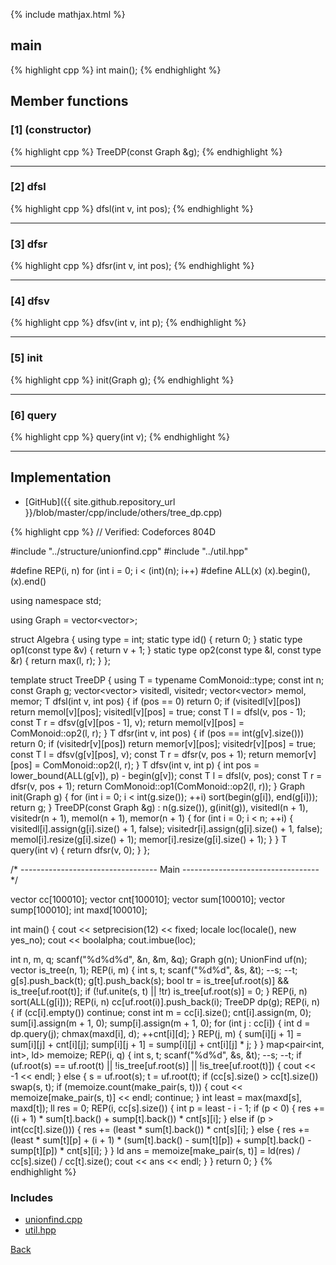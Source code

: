 {% include mathjax.html %}

## main

{% highlight cpp %}
int main();
{% endhighlight %}

## Member functions

### [1] (constructor)
{% highlight cpp %}
TreeDP(const Graph &g);
{% endhighlight %}


---------------------------------------

### [2] dfsl
{% highlight cpp %}
dfsl(int v, int pos);
{% endhighlight %}


---------------------------------------

### [3] dfsr
{% highlight cpp %}
dfsr(int v, int pos);
{% endhighlight %}


---------------------------------------

### [4] dfsv
{% highlight cpp %}
dfsv(int v, int p);
{% endhighlight %}


---------------------------------------

### [5] init
{% highlight cpp %}
init(Graph g);
{% endhighlight %}


---------------------------------------

### [6] query
{% highlight cpp %}
query(int v);
{% endhighlight %}


---------------------------------------

## Implementation

- [GitHub]({{ site.github.repository_url }}/blob/master/cpp/include/others/tree_dp.cpp)

{% highlight cpp %}
// Verified: Codeforces 804D

#include "../structure/unionfind.cpp"
#include "../util.hpp"

#define REP(i, n) for (int i = 0; i < (int)(n); i++)
#define ALL(x) (x).begin(), (x).end()

using namespace std;

using Graph = vector<vector<int>>;

struct Algebra {
  using type = int;
  static type id() { return 0; }
  static type op1(const type &v) { return v + 1; }
  static type op2(const type &l, const type &r) { return max(l, r); }
};

template <typename ComMonoid> struct TreeDP {
  using T = typename ComMonoid::type;
  const int n;
  const Graph g;
  vector<vector<bool>> visitedl, visitedr;
  vector<vector<T>> memol, memor;
  T dfsl(int v, int pos) {
    if (pos == 0)
      return 0;
    if (visitedl[v][pos])
      return memol[v][pos];
    visitedl[v][pos] = true;
    const T l = dfsl(v, pos - 1);
    const T r = dfsv(g[v][pos - 1], v);
    return memol[v][pos] = ComMonoid::op2(l, r);
  }
  T dfsr(int v, int pos) {
    if (pos == int(g[v].size()))
      return 0;
    if (visitedr[v][pos])
      return memor[v][pos];
    visitedr[v][pos] = true;
    const T l = dfsv(g[v][pos], v);
    const T r = dfsr(v, pos + 1);
    return memor[v][pos] = ComMonoid::op2(l, r);
  }
  T dfsv(int v, int p) {
    int pos = lower_bound(ALL(g[v]), p) - begin(g[v]);
    const T l = dfsl(v, pos);
    const T r = dfsr(v, pos + 1);
    return ComMonoid::op1(ComMonoid::op2(l, r));
  }
  Graph init(Graph g) {
    for (int i = 0; i < int(g.size()); ++i)
      sort(begin(g[i]), end(g[i]));
    return g;
  }
  TreeDP(const Graph &g)
      : n(g.size()), g(init(g)), visitedl(n + 1), visitedr(n + 1), memol(n + 1),
        memor(n + 1) {
    for (int i = 0; i < n; ++i) {
      visitedl[i].assign(g[i].size() + 1, false);
      visitedr[i].assign(g[i].size() + 1, false);
      memol[i].resize(g[i].size() + 1);
      memor[i].resize(g[i].size() + 1);
    }
  }
  T query(int v) { return dfsr(v, 0); }
};

/* ---------------------------------- Main ---------------------------------- */

vector<int> cc[100010];
vector<int> cnt[100010];
vector<ll> sum[100010];
vector<ll> sump[100010];
int maxd[100010];

int main() {
  cout << setprecision(12) << fixed;
  locale loc(locale(), new yes_no);
  cout << boolalpha;
  cout.imbue(loc);

  int n, m, q;
  scanf("%d%d%d", &n, &m, &q);
  Graph g(n);
  UnionFind uf(n);
  vector<int> is_tree(n, 1);
  REP(i, m) {
    int s, t;
    scanf("%d%d", &s, &t);
    --s;
    --t;
    g[s].push_back(t);
    g[t].push_back(s);
    bool tr = is_tree[uf.root(s)] && is_tree[uf.root(t)];
    if (!uf.unite(s, t) || !tr)
      is_tree[uf.root(s)] = 0;
  }
  REP(i, n) sort(ALL(g[i]));
  REP(i, n) cc[uf.root(i)].push_back(i);
  TreeDP<Algebra> dp(g);
  REP(i, n) {
    if (cc[i].empty())
      continue;
    const int m = cc[i].size();
    cnt[i].assign(m, 0);
    sum[i].assign(m + 1, 0);
    sump[i].assign(m + 1, 0);
    for (int j : cc[i]) {
      int d = dp.query(j);
      chmax(maxd[i], d);
      ++cnt[i][d];
    }
    REP(j, m) {
      sum[i][j + 1] = sum[i][j] + cnt[i][j];
      sump[i][j + 1] = sump[i][j] + cnt[i][j] * j;
    }
  }
  map<pair<int, int>, ld> memoize;
  REP(i, q) {
    int s, t;
    scanf("%d%d", &s, &t);
    --s;
    --t;
    if (uf.root(s) == uf.root(t) || !is_tree[uf.root(s)] ||
        !is_tree[uf.root(t)]) {
      cout << -1 << endl;
    } else {
      s = uf.root(s);
      t = uf.root(t);
      if (cc[s].size() > cc[t].size())
        swap(s, t);
      if (memoize.count(make_pair(s, t))) {
        cout << memoize[make_pair(s, t)] << endl;
        continue;
      }
      int least = max(maxd[s], maxd[t]);
      ll res = 0;
      REP(i, cc[s].size()) {
        int p = least - i - 1;
        if (p < 0) {
          res += ((i + 1) * sum[t].back() + sump[t].back()) * cnt[s][i];
        } else if (p > int(cc[t].size())) {
          res += (least * sum[t].back()) * cnt[s][i];
        } else {
          res += (least * sum[t][p] + (i + 1) * (sum[t].back() - sum[t][p]) +
                  sump[t].back() - sump[t][p]) *
                 cnt[s][i];
        }
      }
      ld ans = memoize[make_pair(s, t)] = ld(res) / cc[s].size() / cc[t].size();
      cout << ans << endl;
    }
  }
  return 0;
}
{% endhighlight %}

### Includes

- [unionfind.cpp](../structure/unionfind)
- [util.hpp](../util)

[Back](../..)
